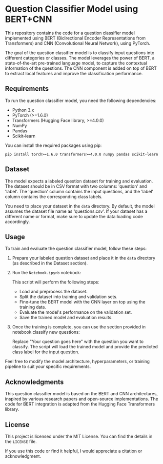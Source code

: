 # Question Classifier Model using BERT+CNN

This repository contains the code for a question classifier model implemented using BERT (Bidirectional Encoder Representations from Transformers) and CNN (Convolutional Neural Network), using PyTorch.

The goal of the question classifier model is to classify input questions into different categories or classes. The model leverages the power of BERT, a state-of-the-art pre-trained language model, to capture the contextual information of the questions. The CNN component is added on top of BERT to extract local features and improve the classification performance.

## Requirements

To run the question classifier model, you need the following dependencies:

- Python 3.x
- PyTorch (>=1.6.0)
- Transformers (Hugging Face library, >=4.0.0)
- NumPy
- Pandas
- Scikit-learn

You can install the required packages using pip:

```
pip install torch>=1.6.0 transformers>=4.0.0 numpy pandas scikit-learn
```

## Dataset

The model expects a labeled question dataset for training and evaluation. The dataset should be in CSV format with two columns: 'question' and 'label'. The 'question' column contains the input questions, and the 'label' column contains the corresponding class labels.

You need to place your dataset in the `data` directory. By default, the model assumes the dataset file name as 'questions.csv'. If your dataset has a different name or format, make sure to update the data loading code accordingly.

## Usage

To train and evaluate the question classifier model, follow these steps:

1. Prepare your labeled question dataset and place it in the `data` directory (as described in the Dataset section).

2. Run the `Notebook.ipynb` notebook:

   This script will perform the following steps:
   - Load and preprocess the dataset.
   - Split the dataset into training and validation sets.
   - Fine-tune the BERT model with the CNN layer on top using the training data.
   - Evaluate the model's performance on the validation set.
   - Save the trained model and evaluation results.

3. Once the training is complete, you can use the section provided in notebook classify new questions:
   
   Replace "Your question goes here" with the question you want to classify. The script will load the trained model and provide the predicted class label for the input question.

Feel free to modify the model architecture, hyperparameters, or training pipeline to suit your specific requirements.

## Acknowledgments

This question classifier model is based on the BERT and CNN architectures, inspired by various research papers and open-source implementations. The code for BERT integration is adapted from the Hugging Face Transformers library.

## License

This project is licensed under the MIT License. You can find the details in the `LICENSE` file.

If you use this code or find it helpful, I would appreciate a citation or acknowledgment.

